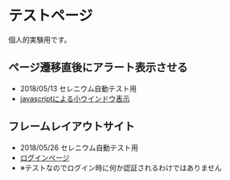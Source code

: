 # テストページ

個人的実験用です。

## ページ遷移直後にアラート表示させる

* 2018/05/13 セレニウム自動テスト用
* <a href="javascript:void(0);" onclick="window.open('test/test_csvdl.html', 'window', 'width=800, height=600') ">javascriptによる小ウインドウ表示</a>

## フレームレイアウトサイト

* 2018/05/26 セレニウム自動テスト用
* <a href="javascript:void(0);" onclick="window.open('test_login.html', 'window', 'width=800,height=600') ">ログインページ</a>
* ※テストなのでログイン時に何か認証されるわけではありません
